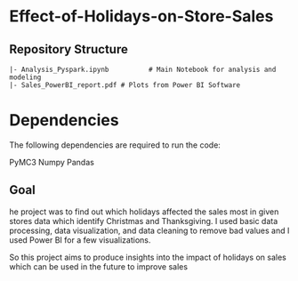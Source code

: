 # Effect-of-Holidays-on-Store-Sales



Repository Structure
--------------------

    |- Analysis_Pyspark.ipynb          # Main Notebook for analysis and modeling
    |- Sales_PowerBI_report.pdf # Plots from Power BI Software

# Dependencies
The following dependencies are required to run the code:

PyMC3
Numpy
Pandas



## Goal

he project was to find out which holidays affected the sales most in given stores data which identify Christmas and Thanksgiving. I used basic data processing, data visualization, and data cleaning to remove bad values and I used Power BI for a few visualizations.

So this project aims to produce insights into the impact of holidays on sales which can be used in the future to improve sales


